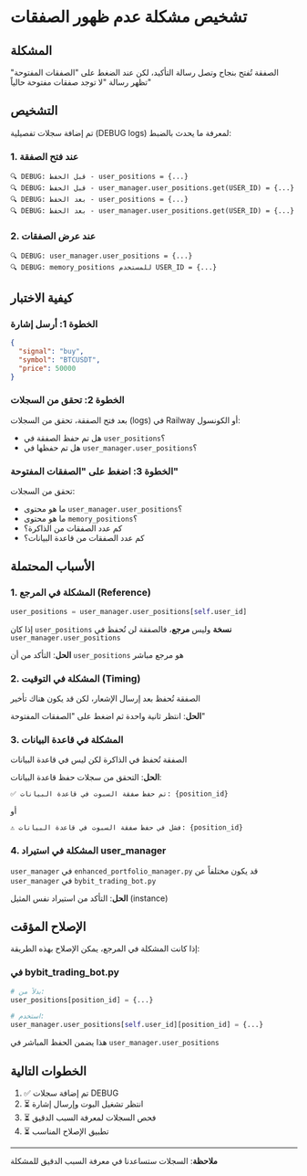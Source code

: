 # تشخيص مشكلة عدم ظهور الصفقات

## المشكلة
الصفقة تُفتح بنجاح وتصل رسالة التأكيد، لكن عند الضغط على "الصفقات المفتوحة" تظهر رسالة "لا توجد صفقات مفتوحة حالياً"

## التشخيص

تم إضافة سجلات تفصيلية (DEBUG logs) لمعرفة ما يحدث بالضبط:

### 1. عند فتح الصفقة
```
🔍 DEBUG: قبل الحفظ - user_positions = {...}
🔍 DEBUG: قبل الحفظ - user_manager.user_positions.get(USER_ID) = {...}
🔍 DEBUG: بعد الحفظ - user_positions = {...}
🔍 DEBUG: بعد الحفظ - user_manager.user_positions.get(USER_ID) = {...}
```

### 2. عند عرض الصفقات
```
🔍 DEBUG: user_manager.user_positions = {...}
🔍 DEBUG: memory_positions للمستخدم USER_ID = {...}
```

## كيفية الاختبار

### الخطوة 1: أرسل إشارة
```json
{
  "signal": "buy",
  "symbol": "BTCUSDT",
  "price": 50000
}
```

### الخطوة 2: تحقق من السجلات
بعد فتح الصفقة، تحقق من السجلات (logs) في Railway أو الكونسول:
- هل تم حفظ الصفقة في `user_positions`؟
- هل تم حفظها في `user_manager.user_positions`؟

### الخطوة 3: اضغط على "الصفقات المفتوحة"
تحقق من السجلات:
- ما هو محتوى `user_manager.user_positions`؟
- ما هو محتوى `memory_positions`؟
- كم عدد الصفقات من الذاكرة؟
- كم عدد الصفقات من قاعدة البيانات؟

## الأسباب المحتملة

### 1. المشكلة في المرجع (Reference)
```python
user_positions = user_manager.user_positions[self.user_id]
```
إذا كان `user_positions` **نسخة** وليس **مرجع**، فالصفقة لن تُحفظ في `user_manager.user_positions`

**الحل**: التأكد من أن `user_positions` هو مرجع مباشر

### 2. المشكلة في التوقيت (Timing)
الصفقة تُحفظ بعد إرسال الإشعار، لكن قد يكون هناك تأخير

**الحل**: انتظر ثانية واحدة ثم اضغط على "الصفقات المفتوحة"

### 3. المشكلة في قاعدة البيانات
الصفقة تُحفظ في الذاكرة لكن ليس في قاعدة البيانات

**الحل**: التحقق من سجلات حفظ قاعدة البيانات:
```
✅ تم حفظ صفقة السبوت في قاعدة البيانات: {position_id}
```
أو
```
⚠️ فشل في حفظ صفقة السبوت في قاعدة البيانات: {position_id}
```

### 4. المشكلة في استيراد user_manager
`user_manager` في `enhanced_portfolio_manager.py` قد يكون مختلفاً عن `user_manager` في `bybit_trading_bot.py`

**الحل**: التأكد من استيراد نفس المثيل (instance)

## الإصلاح المؤقت

إذا كانت المشكلة في المرجع، يمكن الإصلاح بهذه الطريقة:

### في bybit_trading_bot.py
```python
# بدلاً من:
user_positions[position_id] = {...}

# استخدم:
user_manager.user_positions[self.user_id][position_id] = {...}
```

هذا يضمن الحفظ المباشر في `user_manager.user_positions`

## الخطوات التالية

1. ✅ تم إضافة سجلات DEBUG
2. ⏳ انتظر تشغيل البوت وإرسال إشارة
3. ⏳ فحص السجلات لمعرفة السبب الدقيق
4. ⏳ تطبيق الإصلاح المناسب

---

**ملاحظة**: السجلات ستساعدنا في معرفة السبب الدقيق للمشكلة

